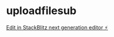 # uploadfilesub

[Edit in StackBlitz next generation editor ⚡️](https://stackblitz.com/~/github.com/jack2k8/uploadfilesub)